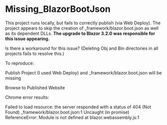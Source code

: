 # Missing_BlazorBootJson

This project runs locally, but fails to correctly publish (via Web Deploy). 
The project appears to skip the creation of _framework/blazor.boot.json as well as its dependent DLLs.
**The upgrade to Blazor 3.2.0 was responsible for this issue appearing.**

Is there a workaround for this issue?  (Deleting Obj and Bin directories in all projects fails to resolve this.)

To reproduce:

Publish Project (I used Web Deploy) and _framework/blazor.boot.json will be missing

Browse to Published Website

Chrome error results:

Failed to load resource: the server responded with a status of 404 (Not Found) _framework/blazor.boot.json:1
Uncaught (in promise) ReferenceError: Module is not defined at blazor.webassembly.js:1

